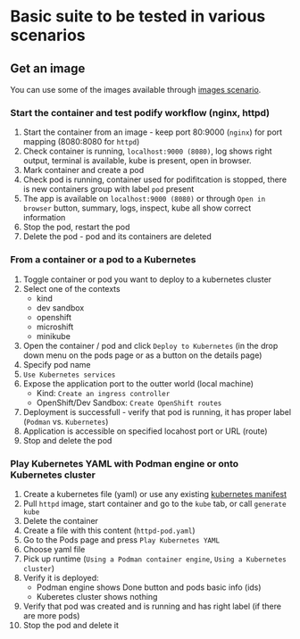 # Basic suite to be tested in various scenarios

## Get an image
You can use some of the images available through [images scenario](https://github.com/odockal/podman-desktop-qe/blob/main/docs/scenarios/suites/images.md#example-images-for-various-purposes).

### Start the container and test podify workflow (nginx, httpd)

1. Start the container from an image - keep port 80:9000 (`nginx`) for port mapping (8080:8080 for `httpd`)
2. Check container is running, `localhost:9000 (8080)`, log shows right output, terminal is available, kube is present, open in browser.
3. Mark container and create a pod
4. Check pod is running, container used for podifitcation is stopped, there is new containers group with label `pod` present 
5. The app is available on `localhost:9000 (8080)` or through `Open in browser` button, summary, logs, inspect, kube all show correct information
6. Stop the pod, restart the pod
7. Delete the pod - pod and its containers are deleted

### From a container or a pod to a Kubernetes

1. Toggle container or pod you want to deploy to a kubernetes cluster
2. Select one of the contexts
    * kind
    * dev sandbox
    * openshift
    * microshift
    * minikube
3. Open the container / pod and click `Deploy to Kubernetes` 
(in the drop down menu on the pods page or as a button on the details page)
4. Specify pod name
5. `Use Kubernetes services`
6. Expose the application port to the outter world (local machine)
    * Kind: `Create an ingress controller`
    * OpenShift/Dev Sandbox: `Create OpenShift routes`
7. Deployment is successfull - verify that pod is running, it has proper label (`Podman` vs. `Kubernetes`)
8. Application is accessible on specified locahost port or URL (route)
9. Stop and delete the pod

### Play Kubernetes YAML with Podman engine or onto Kubernetes cluster

1. Create a kubernetes file (yaml) or use any existing [kubernetes manifest](https://github.com/odockal/podman-desktop-qe/tree/main/examples/manifests)
2. Pull `httpd` image, start container and go to the `kube` tab, or call `generate kube` 
3. Delete the container
4. Create a file with this content (`httpd-pod.yaml`) 
5. Go to the Pods page and press `Play Kubernetes YAML`
6. Choose yaml file
7. Pick up runtime (`Using a Podman container engine`, `Using a Kubernetes cluster`)
8. Verify it is deployed:
    * Podman engine shows Done button and pods basic info (ids)
    * Kuberetes cluster shows nothing
9. Verify that pod was created and is running and has right label (if there are more pods)
10. Stop the pod and delete it



